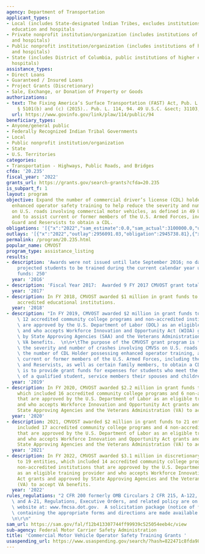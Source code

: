 ```yaml
---
agency: Department of Transportation
applicant_types:
- Local (includes State-designated lndian Tribes, excludes institutions of higher
  education and hospitals
- Private nonprofit institution/organization (includes institutions of higher education
  and hospitals)
- Public nonprofit institution/organization (includes institutions of higher education
  and hospitals)
- State (includes District of Columbia, public institutions of higher education and
  hospitals)
assistance_types:
- Direct Loans
- Guaranteed / Insured Loans
- Project Grants (Discretionary)
- Sale, Exchange, or Donation of Property or Goods
authorizations:
- text: The Fixing America’s Surface Transportation (FAST) Act, Pub. L. No. 114-94,
    § 5101(b) and (c) (2015).. Pub. L. 114, 94. 49 U.S.C. &sect; 31103, 31104.
  url: https://www.govinfo.gov/link/plaw/114/public/94
beneficiary_types:
- Anyone/general public
- Federally Recognized Indian Tribal Governments
- Local
- Public nonprofit institution/organization
- State
- U.S. Territories
categories:
- Transportation - Highways, Public Roads, and Bridges
cfda: '20.235'
fiscal_year: '2022'
grants_url: https://grants.gov/search-grants?cfda=20.235
is_subpart_f: 1
layout: program
objective: Expand the number of commercial driver’s license (CDL) holders possessing
  enhanced operator safety training to help reduce the severity and number of crashes
  on U.S. roads involving commercial motor vehicles, as defined in 49 U.S.C. 31301,
  and to assist current or former members of the U.S. Armed Forces, including National
  Guard and Reservists to obtain a CDL.
obligations: '[{"x":"2022","sam_estimate":0.0,"sam_actual":3100000.0,"usa_spending_actual":2874469.27},{"x":"2023","sam_estimate":3200000.0,"sam_actual":0.0,"usa_spending_actual":2871126.0},{"x":"2024","sam_estimate":3200000.0,"sam_actual":0.0,"usa_spending_actual":3290735.06}]'
outlays: '[{"x":"2022","outlay":2956091.03,"obligation":2945738.81},{"x":"2023","outlay":1186124.0,"obligation":3000000.0},{"x":"2024","outlay":0.0,"obligation":3500000.0}]'
permalink: /program/20.235.html
popular_name: CMVOST
program_type: assistance_listing
results:
- description: 'Awards were not issued until late September 2016; no data available;
    projected students to be trained during the current calendar year using FY 2016
    funds: 250'
  year: '2016'
- description: 'Fiscal Year 2017:  Awarded 9 FY 2017 CMVOST grant totaling $1,000,000.'
  year: '2017'
- description: In FY 2018, CMVOST awarded $1 million in grant funds to 10 non-profit,
    accredited educational institutions.
  year: '2018'
- description: "In FY 2019, CMVOST awarded $2 million in grant funds to 16 entities,\
    \ 12 accredited community college programs and non-accredited institutions that\
    \ are approved by the U.S. Department of Labor (DOL) as an eligible training provider\
    \ and who accepts Workforce Innovation and Opportunity Act (WIOA) grants and approved\
    \ by State Approving Agencies (SAA) and the Veterans Administration(VA) to accept\
    \ VA benefits.  \n\n•\tThe purpose of the CMVOST grant program is to i) help reduce\
    \ the severity and number of crashes involving CMVSs on U.S. roads by expanding\
    \ the number of CDL Holder possessing enhanced operator training, and ii) to assist\
    \ current or former members of the U.S. Armed Forces, including the National Guard\
    \ and Reservists, as well as certain family members, to obtain a CDL. The priority\
    \ is to provide grant funds for expenses for students who meet the definition\
    \ of a qualified student, service members their spouses and children."
  year: '2019'
- description: In FY 2020, CMVOST awarded $2.2 million in grant funds to 22 entities,
    which included 16 accredited community college programs and 6 non-accredited institutions
    that are approved by the U.S. Department of Labor as an eligible training provider
    and who accepts Workforce Innovation and Opportunity Act grants and approved by
    State Approving Agencies and the Veterans Administration (VA) to accept VA benefits.
  year: '2020'
- description: 2021, CMVOST awarded $2 million in grant funds to 21 entities, which
    included 17 accredited community college programs and 4 non-accredited institutions
    that are approved by the U.S. Department of Labor as an eligible training provider
    and who accepts Workforce Innovation and Opportunity Act grants and approved by
    State Approving Agencies and the Veterans Administration (VA) to accept VA benefits.
  year: '2021'
- description: In FY 2022, CMVOST awarded $3.1 million in discretionary grant funds
    to 19 entities, which included 14 accredited community college programs and 5
    non-accredited institutions that are approved by the U.S. Department of Labor
    as an eligible training provider and who accepts Workforce Innovation and Opportunity
    Act grants and approved by State Approving Agencies and the Veterans Administration
    (VA) to accept VA benefits.
  year: '2022'
rules_regulations: "2 CFR 200 formerly OMB Circulars 2 CFR 215, A-122, A-133, A-110\
  \ and A-21, Regulations, Executive Orders, and related policy are on the public\
  \ website at: www.fmcsa.dot.gov.  A solicitation package (notice of funding availability)\
  \ containing the appropriate forms and directions are made available through www.grants.gov.\r\
  \n\r\n"
sam_url: https://sam.gov/fal/f12b413307744ff99939c525054eeb4c/view
sub-agency: Federal Motor Carrier Safety Administration
title: 'Commercial Motor Vehicle Operator Safety Training Grants '
usaspending_url: https://www.usaspending.gov/search/?hash=822471c8fda984a83d1460c55723b6e8
---
```


